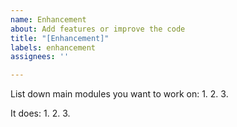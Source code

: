 ```yaml
---
name: Enhancement
about: Add features or improve the code
title: "[Enhancement]"
labels: enhancement
assignees: ''

---
```


List down main modules you want to work on:
1.
2.
3.

It does:
1.
2.
3.
